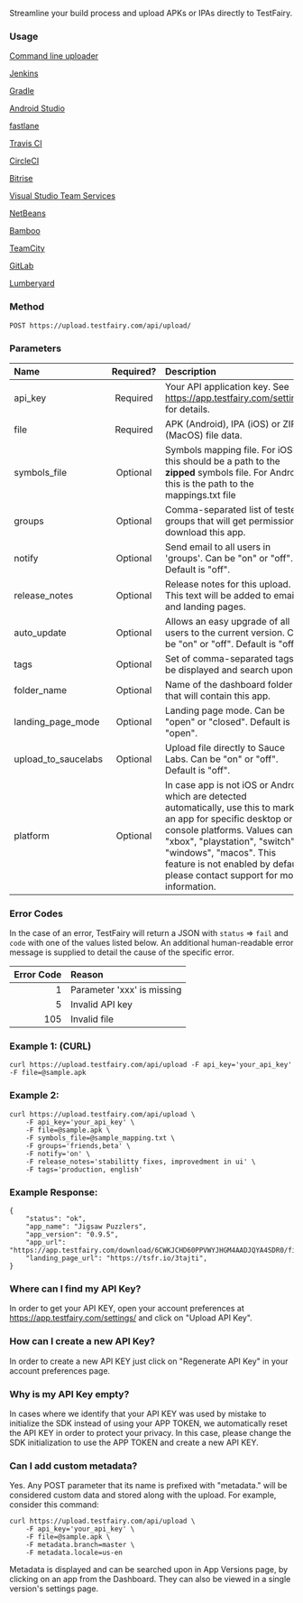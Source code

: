 
Streamline your build process and upload APKs or IPAs directly to TestFairy.

### Usage
[Command line uploader](https://github.com/testfairy/command-line-uploader/blob/master/testfairy-uploader.sh)

[Jenkins](https://plugins.jenkins.io/TestFairy)

[Gradle](https://github.com/testfairy/testfairy-gradle-plugin)

[Android Studio](http://docs.testfairy.com/Android/Uploading_with_Android_Studio.html)

[fastlane](https://docs.fastlane.tools/actions/testfairy/)

[Travis CI](https://docs.testfairy.com/Continuous_Integration/Travis_CI.html)

[CircleCI](https://circleci.com/docs/2.0/deploying-ios/#uploading-to-testfairy)

[Bitrise](https://www.bitrise.io/integrations/steps/testfairy-deploy)

[Visual Studio Team Services](https://docs.testfairy.com/Continuous_Integration/Visual_Studio_Team_Services.html)

[NetBeans](http://plugins.netbeans.org/plugin/52087/)

[Bamboo](https://docs.testfairy.com/Continuous_Integration/Bamboo.html)

[TeamCity](https://docs.testfairy.com/Continuous_Integration/TeamCity.html)

[GitLab](https://docs.testfairy.com/Continuous_Integration/GitLab.html)

[Lumberyard](https://docs.testfairy.com/Platforms/Lumberyard.html)

### Method
`POST https://upload.testfairy.com/api/upload/`

### Parameters

| Name            |  Required?  | Description  |
|:----------------|:-----------:|:-------------|
| api_key         | Required    | Your API application key. See https://app.testfairy.com/settings for details. |
| file            | Required    | APK (Android), IPA (iOS) or ZIP (MacOS) file data. |
| symbols_file    | Optional    | Symbols mapping file. For iOS this should be a path to the **zipped** symbols file. For Android, this is the path to the mappings.txt file |
| groups          | Optional    | Comma-separated list of tester groups that will get permission to download this app. |
| notify          | Optional    | Send email to all users in 'groups'. Can be "on" or "off". Default is "off". |
| release_notes   | Optional    | Release notes for this upload. This text will be added to emails and landing pages. |
| auto_update     | Optional    | Allows an easy upgrade of all users to the current version. Can be "on" or "off". Default is "off". |
| tags            | Optional    | Set of comma-separated tags to be displayed and search upon. |
| folder_name     | Optional    | Name of the dashboard folder that will contain this app. |
| landing_page_mode | Optional    | Landing page mode. Can be "open" or "closed". Default is "open". |
| upload_to_saucelabs | Optional    | Upload file directly to Sauce Labs. Can be "on" or "off". Default is "off". |
| platform | Optional    | In case app is not iOS or Android, which are detected automatically, use this to mark an app for specific desktop or console platforms. Values can be "xbox", "playstation", "switch", "windows", "macos". This feature is not enabled by default, please contact support for more information.  |



### Error Codes

In the case of an error, TestFairy will return a JSON with `status` => `fail` and `code` with one of the values
listed below. An additional human-readable error message is supplied to detail the cause of the specific error.

| Error Code | Reason |
|-----------:|:-------|
| 1          | Parameter 'xxx' is missing |
| 5          | Invalid API key |
| 105        | Invalid file |

### Example 1: (CURL)
```
curl https://upload.testfairy.com/api/upload -F api_key='your_api_key' -F file=@sample.apk
```

### Example 2:
```
curl https://upload.testfairy.com/api/upload \
	-F api_key='your_api_key' \
	-F file=@sample.apk \
	-F symbols_file=@sample_mapping.txt \
	-F groups='friends,beta' \
	-F notify='on' \
	-F release_notes='stabilitty fixes, improvedment in ui' \
	-F tags='production, english'
```

### Example Response:
```
{
	"status": "ok",
	"app_name": "Jigsaw Puzzlers",
	"app_version": "0.9.5",
	"app_url": "https://app.testfairy.com/download/6CWKJCHD60PPVWYJHGM4AADJQYA4SDR0/filename.apk",
	"landing_page_url": "https://tsfr.io/3tajti",
}
```

### Where can I find my API Key?

In order to get your API KEY, open your account preferences at https://app.testfairy.com/settings/ and click on "Upload API Key".

### How can I create a new API Key?

In order to create a new API KEY just click on "Regenerate API Key" in your account preferences page.

### Why is my API Key empty?

In cases where we identify that your API KEY was used by mistake to initialize the SDK instead of using your APP TOKEN, we automatically reset the API KEY in order to protect your privacy. In this case, please change the SDK initialization to use the APP TOKEN and create a new API KEY.

### Can I add custom metadata?

Yes. Any POST parameter that its name is prefixed with "metadata." will be considered custom data and stored along with the upload. For example, consider this command:

```
curl https://upload.testfairy.com/api/upload \
	-F api_key='your_api_key' \
	-F file=@sample.apk \
	-F metadata.branch=master \
	-F metadata.locale=us-en
```

Metadata is displayed and can be searched upon in App Versions page, by clicking on an app from the Dashboard. They can also be viewed in a single version's settings page.
